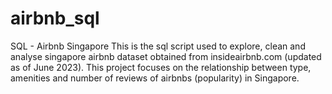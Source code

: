 # airbnb_sql
SQL - Airbnb Singapore
This is the sql script used to explore, clean and analyse singapore airbnb dataset obtained from insideairbnb.com (updated as of June 2023).
This project focuses on the relationship between type, amenities and number of reviews of airbnbs (popularity) in Singapore.
